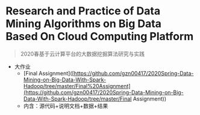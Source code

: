 # Research and Practice of Data Mining Algorithms on Big Data Based On Cloud Computing Platform

>  2020春基于云计算平台的大数据挖掘算法研究与实践

- 大作业
	- [Final Assignment]([https://github.com/gzn00417/2020Spring-Data-Mining-on-Big-Data-With-Spark-Hadoop/tree/master/Final%20Assignment](https://github.com/gzn00417/2020Spring-Data-Mining-on-Big-Data-With-Spark-Hadoop/tree/master/Final Assignment))
	- 内含：源代码+说明文档+数据+结果
